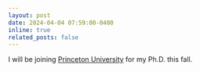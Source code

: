 ```yaml
---
layout: post
date: 2024-04-04 07:59:00-0400
inline: true
related_posts: false
---
```


I will be joining [Princeton University](https://quantum.princeton.edu/) for my Ph.D. this fall. 
